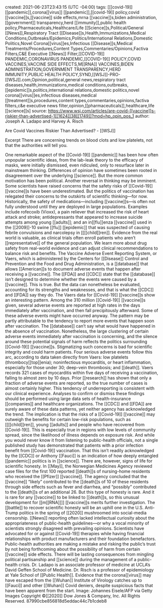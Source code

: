 
created: 2021-06-23T23:43:15 (UTC -04:00)
tags: [[[covid-19]] [[pandemic]],corona[[virus]] [[pandemic]],[[covid-19]] policy,covid [[vaccine]]s,[[vaccine]] side effects,mrna [[vaccine]]s,biden administration,[[government]] transparency,herd [[immunity]],public health policy,Pharmaceuticals,Healthcare/Life [[Science]]s,Political/General [[News]],Respiratory Tract [[Disease]]s,Health,Immunizations,Medical Conditions,Outbreaks/Epidemics,Politics/International Relations,Domestic Politics,Novel Corona[[virus]]es,Infectious [[Disease]]s,Medical Treatments/Procedures,Content Types,Commentaries/Opinions,Factiva Filters,C&E Executive [[News]] Filter,[[COVID-19]] PANDEMIC,CORONAVIRUS PANDEMIC,[[COVID-19]] POLICY,COVID VACCINES,VACCINE SIDE EFFECTS,M[[RNA]] VACCINES,BIDEN ADMINISTRATION,GOVERNMENT TRANSPARENCY,HERD IMMUNITY,PUBLIC HEALTH POLICY,SYND,[[WSJ]]-PRO-[[WSJ]].com,Opinion,political,general news,respiratory tract diseases,health,immunizations,medical conditions,outbreaks,[[epidemic]]s,politics,international relations,domestic politics,novel corona[[virus]]es,infectious diseases,medical [[treatment]]s,procedures,content types,commentaries,opinions,factiva filters,c&e executive news filter,opinion,[[pharmaceuticals]],healthcare,life [[science]]s]
source: https://www.wsj.com/articles/are-covid-[[vaccine]]s-riskier-than-advertised-1[[1624]]38[[1749]]?mod=hp_opin_pos_1
author: Joseph A. Ladapo and Harvey A. Risch

Are Covid Vaccines Riskier Than Advertised? - [[WSJ]]

Excerpt
There are concerning trends on blood clots and low platelets, not that the authorities will tell you.


One remarkable aspect of the [[Covid-19]] [[pandemic]] has been how often unpopular scientific ideas, from the lab-leak theory to the efficacy of masks, were initially dismissed, even ridiculed, only to resurface later in mainstream thinking. Differences of opinion have sometimes been rooted in disagreement over the underlying [[science]]. But the more common motivation has been political.
Another reversal in thinking may be imminent. Some scientists have raised concerns that the safety risks of [[Covid-19]] [[vaccine]]s have been underestimated. But the politics of vaccination has relegated their concerns to the outskirts of scientific thinking—for now.
Historically, the safety of medications—including [[vaccine]]s—is often not fully understood until they are deployed in large populations. Examples include rofecoxib (Vioxx), a pain reliever that increased the risk of heart attack and stroke; antidepressants that appeared to increase suicide attempts among young [[adults]]; and an in[[flu]]enza [[vaccine]] used in the [[2009]]-10 swine [[flu]] [[epidemic]] that was suspected of causing febrile convulsions and narcolepsy in [[[[child]]ren]]. Evidence from the real world is valuable, as clinical trials often enroll patients who aren’t [[representative]] of the general population. We learn more about drug safety from real-world evidence and can adjust clinical recommendations to balance risk and benefits.
The Vaccine Adverse Event Reporting System, or Vaers, which is administered by the Centers for [[Disease]] Control and Prevention and the Food and Drug Administration, is a [[database]] that allows [[American]]s to document adverse events that happen after receiving a [[vaccine]]. The [[FDA]] and [[CDC]] state that the [[database]] isn’t designed to determine whether the events were caused by a [[vaccine]]. This is true. But the data can nonetheless be evaluated, accounting for its strengths and weaknesses, and that is what the [[CDC]] and [[FDA]] say they do.
The Vaers data for [[Covid-19]] [[vaccine]]s show an interesting pattern. Among the 310 million [[Covid-19]] [[vaccine]]s given, several adverse events are reported at high rates in the days immediately after vaccination, and then fall precipitously afterward. Some of these adverse events might have occurred anyway. The pattern may be partly attributable to the tendency to report more events that happen soon after vaccination.
The [[database]] can’t say what would have happened in the absence of vaccination. Nonetheless, the large clustering of certain adverse events immediately after vaccination is concerning, and the silence around these potential signals of harm reflects the politics surrounding [[Covid-19]] [[vaccine]]s. Stigmatizing such concerns is bad for scientific integrity and could harm patients.
Four serious adverse events follow this arc, according to data taken directly from Vaers: low platelets (thrombocy[[top]]enia); noninfectious myocarditis, or heart inflammation, especially for those under 30; deep-vein thrombosis; and [[death]]. Vaers records 321 cases of myocarditis within five days of receiving a vaccination, falling to almost zero by 10 days. Prior [[research]] has shown that only a fraction of adverse events are reported, so the true number of cases is almost certainly higher. This tendency of underreporting is consistent with our clinical experience.
Analyses to confirm or dismiss these findings should be performed using large data sets of health-insurance [[companies]] and healthcare organizations. The [[CDC]] and [[FDA]] are surely aware of these data patterns, yet neither agency has acknowledged the trend.
The implication is that the risks of a [[Covid-19]] [[vaccine]] may outweigh the benefits for certain low-risk populations, such as [[[[child]]ren]], young [[adults]] and people who have recovered from [[Covid-19]]. This is especially true in regions with low levels of community spread, since the likelihood of illness depends on exposure risk.
And while you would never know it from listening to public-health officials, not a single published study has demonstrated that patients with a prior infection benefit from [[Covid-19]] vaccination. That this isn’t readily acknowledged by the [[CDC]] or Anthony [[Fauci]] is an indication of how deeply entangled [[pandemic]] politics is in [[science]].
There are, however, signs of life for scientific honesty. In [[May]], the Norwegian Medicines Agency reviewed case files for the first 100 reported [[death]]s of nursing-home residents who received the [[Pfizer]] [[vaccine]]. The agency concluded that the [[vaccine]] “likely” contributed to the [[death]]s of 10 of these residents through side effects such as fever and diarrhea, and “possibly” contributed to the [[death]]s of an additional 26. But this type of honesty is rare. And it is rare for any [[vaccine]] to be linked to [[death]]s, so this unusual development for [[m[[RNA]]]] [[vaccine]]s merits further investigation.
The [[battle]] to recover scientific honesty will be an uphill one in the U.S. Anti-Trump politics in the spring of [[2020]] mushroomed into social-media censorship. [[News]] reporting often lacked intellectual curiosity about the appropriateness of public-health guidelines—or why a vocal minority of scientists strongly disagreed with prevailing opinions. Scientists have advocated for or against [[Covid-19]] therapies while having financial relationships with product manufacturers and their foundation benefactors.
Public-health authorities are making a mistake and risking the public’s trust by not being forthcoming about the possibility of harm from certain [[vaccine]] side effects. There will be lasting consequences from mingling political partisanship and [[science]] during the management of a public-health crisis.
Dr. Ladapo is an associate professor of medicine at UCLA’s David Geffen School of Medicine. Dr. Risch is a professor of epidemiology at Yale School of [[Public Health]].
Evidence that the corona[[virus]] may have escaped from the [[Wuhan]] Institute of Virology catches up to [[Fauci]] and other [[Wuhan]] Covid deniers, despite suspicious facts that have been apparent from the start. Image: Johannes Eisele/AFP via Getty Images
Copyright ©[[2020]] Dow Jones & Company, Inc. All Rights Reserved. 87990cbe856818d5eddac44c7b1cdeb8
